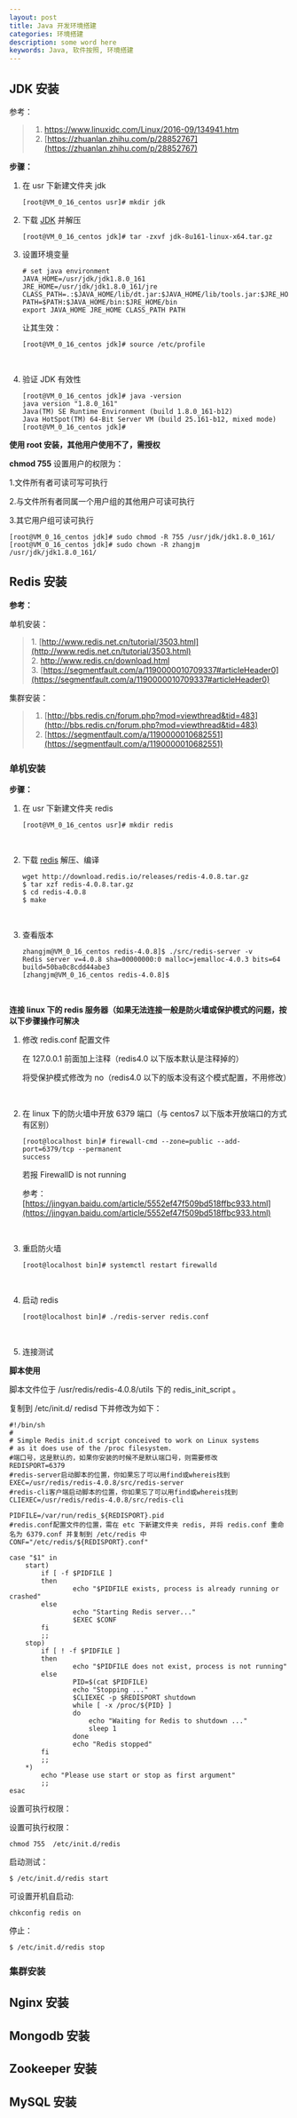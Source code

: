 ```yaml
---
layout: post
title: Java 开发环境搭建
categories: 环境搭建
description: some word here
keywords: Java, 软件按照, 环境搭建
---
```


## JDK 安装

参考：

> 1. https://www.linuxidc.com/Linux/2016-09/134941.htm
> 2. [https://zhuanlan.zhihu.com/p/28852767](https://zhuanlan.zhihu.com/p/28852767)

**步骤：**

1. 在 usr 下新建文件夹 jdk

   ````shell
   [root@VM_0_16_centos usr]# mkdir jdk
   ````

2. 下载 [JDK](http://www.oracle.com/technetwork/java/javase/downloads/jdk8-downloads-2133151.html) 并解压

   ````shell
   [root@VM_0_16_centos jdk]# tar -zxvf jdk-8u161-linux-x64.tar.gz 
   ````

3. 设置环境变量

   ````shell
   # set java environment
   JAVA_HOME=/usr/jdk/jdk1.8.0_161
   JRE_HOME=/usr/jdk/jdk1.8.0_161/jre
   CLASS_PATH=.:$JAVA_HOME/lib/dt.jar:$JAVA_HOME/lib/tools.jar:$JRE_HOME/lib
   PATH=$PATH:$JAVA_HOME/bin:$JRE_HOME/bin
   export JAVA_HOME JRE_HOME CLASS_PATH PATH
   ````

   让其生效：

   ````shell
   [root@VM_0_16_centos jdk]# source /etc/profile
   ````

   ​

4. 验证 JDK 有效性

   ````shell
   [root@VM_0_16_centos jdk]# java -version
   java version "1.8.0_161"
   Java(TM) SE Runtime Environment (build 1.8.0_161-b12)
   Java HotSpot(TM) 64-Bit Server VM (build 25.161-b12, mixed mode)
   [root@VM_0_16_centos jdk]# 
   ````



**使用 root 安装，其他用户使用不了，需授权**

**chmod 755** 设置用户的权限为：

1.文件所有者可读可写可执行

2.与文件所有者同属一个用户组的其他用户可读可执行

3.其它用户组可读可执行

````shell
[root@VM_0_16_centos jdk]# sudo chmod -R 755 /usr/jdk/jdk1.8.0_161/
[root@VM_0_16_centos jdk]# sudo chown -R zhangjm /usr/jdk/jdk1.8.0_161/
````



## Redis 安装

**参考：**

单机安装：

> 1. [http://www.redis.net.cn/tutorial/3503.html](http://www.redis.net.cn/tutorial/3503.html)
> 2. http://www.redis.cn/download.html
> 3. [https://segmentfault.com/a/1190000010709337#articleHeader0](https://segmentfault.com/a/1190000010709337#articleHeader0)

集群安装：

> 1. [http://bbs.redis.cn/forum.php?mod=viewthread&tid=483](http://bbs.redis.cn/forum.php?mod=viewthread&tid=483)
> 2. [https://segmentfault.com/a/1190000010682551](https://segmentfault.com/a/1190000010682551)



### 单机安装

**步骤：**

1. 在 usr 下新建文件夹 redis

   ````shell
   [root@VM_0_16_centos usr]# mkdir redis
   ````

   ​

2. 下载 [redis](http://download.redis.io/releases/redis-4.0.8.tar.gz) 解压、编译

   ````shell
   wget http://download.redis.io/releases/redis-4.0.8.tar.gz
   $ tar xzf redis-4.0.8.tar.gz
   $ cd redis-4.0.8
   $ make
   ````

   ​

3. 查看版本

   ````shell
   zhangjm@VM_0_16_centos redis-4.0.8]$ ./src/redis-server -v
   Redis server v=4.0.8 sha=00000000:0 malloc=jemalloc-4.0.3 bits=64 build=50ba0c8cdd44abe3
   [zhangjm@VM_0_16_centos redis-4.0.8]$ 
   ````

   ​

**连接 linux 下的 redis 服务器（如果无法连接一般是防火墙或保护模式的问题，按以下步骤操作可解决**

1. 修改 redis.conf 配置文件

   在 127.0.0.1 前面加上注释（redis4.0 以下版本默认是注释掉的）

   将受保护模式修改为 no（redis4.0 以下的版本没有这个模式配置，不用修改）

   ​

2. 在 linux 下的防火墙中开放 6379 端口（与 centos7 以下版本开放端口的方式有区别）

   ````shell
   [root@localhost bin]# firewall-cmd --zone=public --add-port=6379/tcp --permanent  
   success  
   ````

   若报 FirewallD is not running 

   参考：[https://jingyan.baidu.com/article/5552ef47f509bd518ffbc933.html](https://jingyan.baidu.com/article/5552ef47f509bd518ffbc933.html)

   ​

3. 重启防火墙

   ````shell
   [root@localhost bin]# systemctl restart firewalld  
   ````

   ​

4. 启动 redis

   ````shell
   [root@localhost bin]# ./redis-server redis.conf  
   ````

   ​

5. 连接测试



**脚本使用**

脚本文件位于 /usr/redis/redis-4.0.8/utils 下的 redis_init_script 。

复制到 /etc/init.d/  redisd 下并修改为如下：

````shell
#!/bin/sh
#
# Simple Redis init.d script conceived to work on Linux systems
# as it does use of the /proc filesystem.
#端口号，这是默认的，如果你安装的时候不是默认端口号，则需要修改
REDISPORT=6379 
#redis-server启动脚本的位置，你如果忘了可以用find或whereis找到 
EXEC=/usr/redis/redis-4.0.8/src/redis-server
#redis-cli客户端启动脚本的位置，你如果忘了可以用find或whereis找到  
CLIEXEC=/usr/redis/redis-4.0.8/src/redis-cli

PIDFILE=/var/run/redis_${REDISPORT}.pid
#redis.conf配置文件的位置，需在 etc 下新建文件夹 redis, 并将 redis.conf 重命名为 6379.conf 并复制到 /etc/redis 中
CONF="/etc/redis/${REDISPORT}.conf"

case "$1" in
    start)
        if [ -f $PIDFILE ]
        then
                echo "$PIDFILE exists, process is already running or crashed"
        else
                echo "Starting Redis server..."
                $EXEC $CONF
        fi
        ;;
    stop)
        if [ ! -f $PIDFILE ]
        then
                echo "$PIDFILE does not exist, process is not running"
        else
                PID=$(cat $PIDFILE)
                echo "Stopping ..."
                $CLIEXEC -p $REDISPORT shutdown
                while [ -x /proc/${PID} ]
                do
                    echo "Waiting for Redis to shutdown ..."
                    sleep 1
                done
                echo "Redis stopped"
        fi
        ;;
    *)
        echo "Please use start or stop as first argument"
        ;;
esac

````

设置可执行权限：

设置可执行权限：

````shell
chmod 755  /etc/init.d/redis 
````



启动测试：

````shell
$ /etc/init.d/redis start
````

可设置开机自启动:

````shell
chkconfig redis on
````



停止：

````shell
$ /etc/init.d/redis stop
````





### 集群安装





## Nginx 安装



## 

## Mongodb 安装



## Zookeeper 安装



## MySQL 安装

